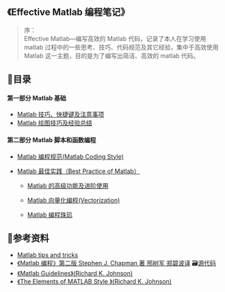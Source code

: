 ## 《Effective Matlab 编程笔记》

> 序：  
> Effective Matlab—编写高效的 Matlab 代码，记录了本人在学习使用 matlab 过程中的一些思考、技巧、代码规范及其它经验，集中于高效使用 Matlab 这一主题，目的是为了编写出简洁、高效的 matlab 代码。

## 📑目录

#### 第一部分 Matlab 基础

* [Matlab 技巧、快捷键及注意事项](/docs/matlab技巧_快捷键_注意事项.md)
* [Matlab 绘图技巧及经验总结](/Matlab绘图技巧及经验总结.md)

#### 第二部分 Matlab 脚本和函数编程

* [Matlab 编程规范\(Matlab Coding Style\)](/docs/Matlab编程规范.md)

* [Matlab 最佳实践（Best Practice of Matlab）](/Matlab最佳实践.md)

  * [Matlab 的高级功能及进阶使用](/docs/Matlab的高级功能及进阶使用.md)

  * [Matlab 向量化编程\(Vectorization\)](#)

  * [Matlab 编程珠玑](/Matlab编程珠玑.md)

## 🔎参考资料

* [Matlab tips and tricks](http://www.ee.columbia.edu/~marios/matlab/matlab_tricks.html)
* [《Matlab 编程》第二版 Stephen J. Chapman 著 邢树军 郑碧波译](/assets/Matlab编程%28第二版%29.pdf)   🗃[源代码](/assets/《Matlab编程》源码)
* [《Matlab Guidelines》\(Richard K. Johnson\)](http://datatool.com/resources.html)
* [《The Elements of MATLAB Style 》\(Richard K. Johnson\)](#)





